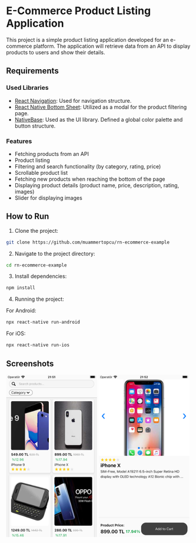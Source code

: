 # E-Commerce Product Listing Application

This project is a simple product listing application developed for an e-commerce platform. The application will retrieve data from an API to display products to users and show their details.

## Requirements

### Used Libraries
- [React Navigation](https://reactnavigation.org/): Used for navigation structure.
- [React Native Bottom Sheet](https://gorhom.github.io/react-native-bottom-sheet/): Utilized as a modal for the product filtering page.
- [NativeBase](https://nativebase.io/): Used as the UI library. Defined a global color palette and button structure.

### Features
- Fetching products from an API
- Product listing
- Filtering and search functionality (by category, rating, price)
- Scrollable product list
- Fetching new products when reaching the bottom of the page
- Displaying product details (product name, price, description, rating, images)
- Slider for displaying images

## How to Run

1. Clone the project:

```bash
git clone https://github.com/muammertopcu/rn-ecommerce-example
```

2. Navigate to the project directory:

```bash
cd rn-ecommerce-example
```

3. Install dependencies:

```bash
npm install
```

4. Running the project:

For Android:

```bash
npx react-native run-android
```

For iOS:

```bash
npx react-native run-ios
```

## Screenshots
<img width="49%" src="./src/assets/screenshots/1.png">
<img width="49%" src="./src/assets/screenshots/2.png">
